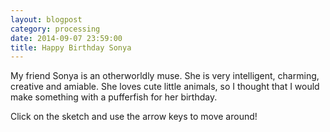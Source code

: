 ```yaml
---
layout: blogpost
category: processing
date: 2014-09-07 23:59:00
title: Happy Birthday Sonya
---
```


My friend Sonya is an otherworldly muse. She is very intelligent, charming, creative and amiable. She loves cute little animals, so I thought that I would make something with a pufferfish for her birthday.

<canvas data-processing-sources="/Scripts/SonyBlowfish.pde"></canvas>

Click on the sketch and use the arrow keys to move around!